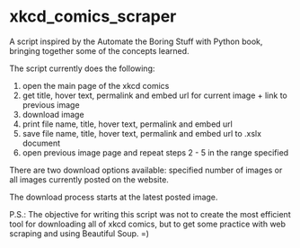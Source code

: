 # xkcd_comics_scraper
A script inspired by the Automate the Boring Stuff with Python book, bringing together some of the concepts learned.

The script currently does the following: 

1. open the main page of the xkcd comics
1. get title, hover text, permalink and embed url for current image + link to previous image
1. download image
1. print file name, title, hover text, permalink and embed url
1. save file name, title, hover text, permalink and embed url to .xslx document
1. open previous image page and repeat steps 2 - 5 in the range specified

There are two download options available: specified number of images or all images currently posted on the website. 

The download process starts at the latest posted image.

P.S.: The objective for writing this script was not to create the most efficient tool for downloading all of xkcd comics, but to get some practice with web scraping and using Beautiful Soup. =)
